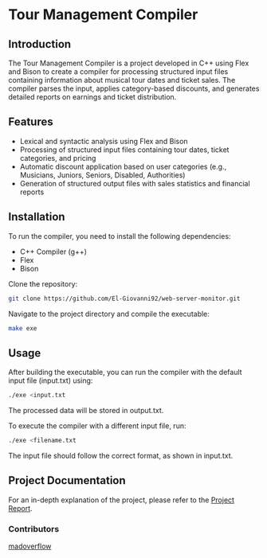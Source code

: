# Tour Management Compiler  

## Introduction  

The Tour Management Compiler is a project developed in C++ using Flex and Bison to create a compiler for processing structured input files containing information about musical tour dates and ticket sales. The compiler parses the input, applies category-based discounts, and generates detailed reports on earnings and ticket distribution.  

## Features  

- Lexical and syntactic analysis using Flex and Bison  
- Processing of structured input files containing tour dates, ticket categories, and pricing  
- Automatic discount application based on user categories (e.g., Musicians, Juniors, Seniors, Disabled, Authorities)  
- Generation of structured output files with sales statistics and financial reports  

## Installation  

To run the compiler, you need to install the following dependencies:  

- C++ Compiler (g++)  
- Flex  
- Bison  

Clone the repository:  

```bash
git clone https://github.com/El-Giovanni92/web-server-monitor.git
```

Navigate to the project directory and compile the executable:

```bash
make exe
```

## Usage
After building the executable, you can run the compiler with the default input file (input.txt) using:

```bash
./exe <input.txt
```
The processed data will be stored in output.txt.

To execute the compiler with a different input file, run:

```bash
./exe <filename.txt
```
The input file should follow the correct format, as shown in input.txt.

## Project Documentation  
For an in-depth explanation of the project, please refer to the [Project Report](Project%20Report.pdf).


### Contributors
[madoverflow](https://github.com/madoverflow)
